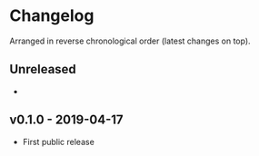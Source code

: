 # Changelog

Arranged in reverse chronological order (latest changes on top).

## Unreleased

*

## v0.1.0 - 2019-04-17

*   First public release
